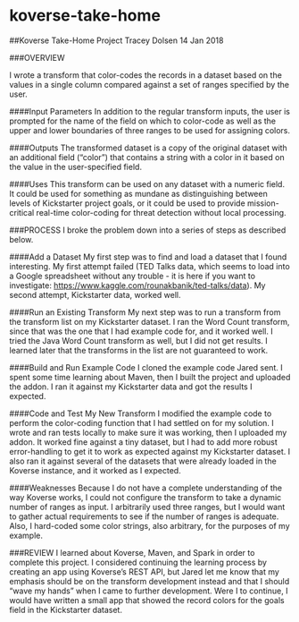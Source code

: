 # koverse-take-home


##Koverse Take-Home Project
Tracey Dolsen
14 Jan 2018

###OVERVIEW

I wrote a transform that color-codes the records in a dataset based on the values in a single column compared against a set of ranges specified by the user.  

####Input Parameters
In addition to the regular transform inputs, the user is prompted for the name of the field on which to color-code as well as the upper and lower boundaries of three ranges to be used for assigning colors.

####Outputs
The transformed dataset is a copy of the original dataset with an additional field (“color”) that contains a string with a color in it based on the value in the user-specified field.

####Uses
This transform can be used on any dataset with a numeric field.  It could be used for something as mundane as distinguishing between levels of Kickstarter project goals, or it could be used to provide mission-critical real-time color-coding for threat detection without local processing.

###PROCESS
I broke the problem down into a series of steps as described below.   

####Add a Dataset
My first step was to find and load a dataset that I found interesting.  My first attempt failed (TED Talks data, which seems to load into a Google spreadsheet without any trouble - it is here if you want to investigate:  https://www.kaggle.com/rounakbanik/ted-talks/data).  My second attempt, Kickstarter data, worked well.  

####Run an Existing Transform
My next step was to run a transform from the transform list on my Kickstarter dataset.  I ran the Word Count transform, since that was the one that I had example code for, and it worked well.  I tried the Java Word Count transform as well, but I did not get results.  I learned later that the transforms in the list are not guaranteed to work.

####Build and Run Example Code
I cloned the example code Jared sent.  I spent some time learning about Maven, then I built the project and uploaded the addon.  I ran it against my Kickstarter data and got the results I expected.

####Code and Test My New Transform
I modified the example code to perform the color-coding function that I had settled on for my solution.  I wrote and ran tests locally to make sure it was working, then I uploaded my addon.  It worked fine against a tiny dataset, but I had to add more robust error-handling to get it to work as expected against my Kickstarter dataset.  I also ran it against several of the datasets that were already loaded in the Koverse instance, and it worked as I expected.

####Weaknesses
Because I do not have a complete understanding of the way Koverse works, I could not configure the transform to take a dynamic number of ranges as input.  I arbitrarily used three ranges, but I would want to gather actual requirements to see if the number of ranges is adequate.  Also, I hard-coded some color strings, also arbitrary, for the purposes of my example.

###REVIEW
I learned about Koverse, Maven, and Spark in order to complete this project.  I considered continuing the learning process by creating an app using Koverse’s REST API, but Jared let me know that my emphasis should be on the transform development instead and that I should “wave my hands” when I came to further development.  Were I to continue, I would have written a small app that showed the record colors for the goals field in the Kickstarter dataset.  
